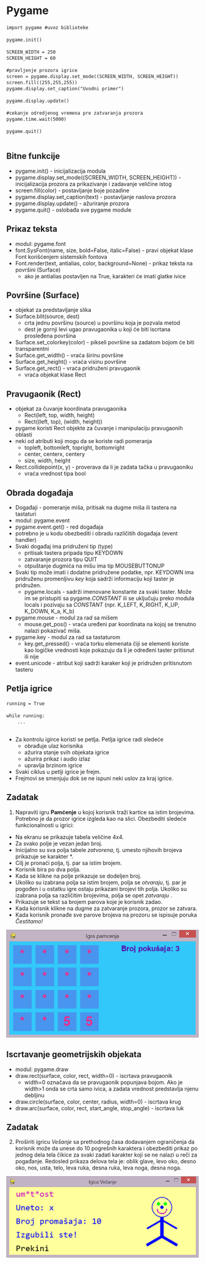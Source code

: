 # Pygame


```
import pygame #uvoz biblioteke

pygame.init()  

SCREEN_WIDTH = 250
SCREEN_HEIGHT = 60

#pravljenje prozora igrice
screen = pygame.display.set_mode((SCREEN_WIDTH, SCREEN_HEIGHT)) 
screen.fill((255,255,255))  
pygame.display.set_caption("Uvodni primer")

pygame.display.update()

#cekanje odredjenog vremena pre zatvaranja prozora
pygame.time.wait(5000) 

pygame.quit()


```
	
## Bitne funkcije

* pygame.init() - inicijalizacija modula
* pygame.display.set_mode((SCREEN_WIDTH, SCREEN_HEIGHT)) - inicijalizacija prozora za prikazivanje i zadavanje veličine istog
* screen.fill(color) - postavljanje boje pozadine
* pygame.display.set_caption(text) - postavljanje naslova prozora
* pygame.display.update() - ažuriranje prozora
* pygame.quit() -  oslobađa sve pygame module


## Priкaz teksta

* modul: pygame.font
* font.SysFont(name, size, bold=False, italic=False) - pravi objekat klase Font korišćenjem sistemskih fontova 
* Font.render(text, antialias, color, background=None) - prikaz teksta na površini (Surface)
	* ako je antialias postavljen na True, karakteri će imati glatke ivice


## Površine (Surface)

* objekat za predstavljanje slika
* Surface.blit(source, dest) 
  * crta jednu površinu (source) u površinu koja je pozvala metod
  * dest je gornji levi ugao pravugaonika u koji će biti iscrtana prosleđena površina
* Surface.set_colorkey(color) - pikseli površine sa zadatom bojom će biti transparentni
* Surface.get_width() - vraća širinu površine
* Surface.get_height() - vraća visinu površine
* Surface.get_rect() - vraća pridruženi pravugaonik	
	* vraća objekat klase Rect

## Pravugaonik (Rect)

* objekat za čuvanje koordinata pravugaonika
	* Rect(left, top, width, height) 
 	* Rect((left, top), (width, height)) 
* pygame koristi Rect objekte za čuvanje i manipulaciju pravugaonih oblasti 
* neki od atributi koji mogu da se koriste radi pomeranja   
 	* topleft, bottomleft, topright, bottomright
 	* center, centerx, centery
 	* size, width, height
* Rect.collidepoint(x, y) - proverava da li je zadata tačka u pravugaoniku 
 	* vraća vrednost tipa bool


## Obrada događaja 

* Događaji - pomeranje miša, pritisak na dugme miša ili tastera na tastaturi 
* modul: pygame.event
* pygame.event.get() - red događaja
* potrebno je u kodu obezbediti i obradu različitih događaja (event handler)
* Svaki događaj ima pridruženi tip (type)  
	* pritisak tastera pripada tipu KEYDOWN
	* zatvaranje prozora tipu QUIT
	* otpuštanje dugmića na mišu ima tip MOUSEBUTTONUP 
* Svaki tip može imati i dodatne pridružene podatke, npr. KEYDOWN ima pridruženu promenljivu *key* koja sadrži informaciju koji taster je pridružen. 
	* pygame.locals - sadrži imenovane konstante za svaki  taster. Može im se pristupiti sa pygame.*CONSTANT*  ili se uključuju preko modula locals i pozivaju sa *CONSTANT* (npr. K_LEFT, K_RIGHT, K_UP, K_DOWN, K_a, K_b)
* pygame.mouse - modul za rad sa mišem
	* mouse.get_pos() - vraća uređeni par koordinata na kojoj se trenutno nalazi pokazivač miša. 
* pygame.key - modul za rad sa tastaturom
	* key.get_pressed() - vraća torku elemenata čiji se elementi koriste kao logičke vrednosti koje pokazuju da li je određeni taster pritisnut ili nije 
* event.unicode - atribut koji sadrži karaker koji je pridružen pritisnutom tasteru


## Petlja igrice

```
running = True

while running:
	...
	
```
* Za kontrolu igirce koristi se petlja. Petlja igrice radi sledeće
	* obrađuje ulaz korisnika
	* ažurira stanje svih objekata igrice
	* ažurira prikaz i audio izlaz
	* upravlja brzinom igrice
* Svaki ciklus u petlji igrice je frejm. 
* Frejmovi se smenjuju dok se ne ispuni neki uslov za kraj igrice.

## Zadatak 
1. Napraviti igru **Pamćenje** u kojoj korisnik traži kartice sa istim brojevima. Potrebno je da prozor igrice izgleda kao na slici. Obezbediti sledeće funkcionalnosti u igrici:
* Na ekranu se prikazuje tabela veličine 4x4. 
* Za svako polje je vezan jedan broj. 
* Inicijalno su sva polja tabele *zatvorena*, tj. umesto njihovih brojeva prikazuje se karakter *.
* Cilj je pronaći polja, tj. par sa istim brojem.
* Korisnik bira po dva polja. 
* Kada se klikne na polje  prikazuje se dodeljen broj.
* Ukoliko su izabrana polja sa istim brojem, polja se *otvaraju*, tj. par je pogođen i u ostatku igre ostaju prikazani brojevi tih polja. Ukoliko su izabrana polja sa različitim brojevima, polja se opet *zatvaraju* .
* Prikazuje se tekst sa brojem parova koje je korisnik zadao.
*   Kada korisnik klikne na dugme za zatvaranje prozora, prozor se zatvara.
*  Kada korisnik pronađe sve parove brojeva na prozoru se ispisuje poruka *Čestitamo!*

![image](./primer1.png)


 ## Iscrtavanje geometrijskih objekata
* modul: pygame.draw
* draw.rect(surface, color, rect, width=0) - iscrtava pravugaonik
	* width=0 označava da se pravugaonik popunjava bojom. Ako je width>1 onda se crta samo ivica, a zadata vrednost predstavlja njenu debljinu
* draw.circle(surface, color, center, radius, width=0) - iscrtava krug
* draw.arc(surface, color, rect, start_angle, stop_angle) - iscrtava luk	

## Zadatak

2. Proširiti igricu *Vešanje* sa prethodnog časa dodavanjem ograničenja da korisnik može da unese do 10 pogrešnih karaktera i obezbediti prikaz po jednog dela tela čikice za svaki zadati karakter koji se ne nalazi u reči za pogađanje.
Redosled prikaza delova tela je: oblik glave, levo oko, desno oko, nos, usta, telo, leva ruka, desna ruka, leva noga, desna noga.

![image](./primer4.png)


